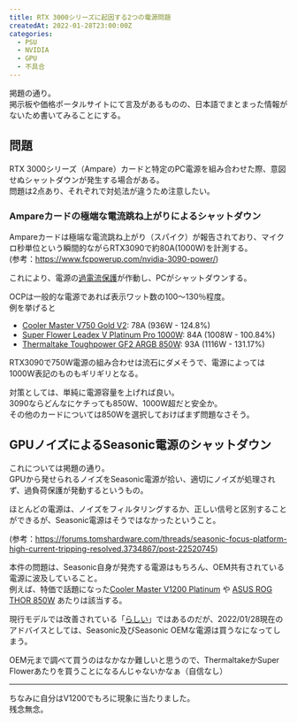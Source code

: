 ```yaml
---
title: RTX 3000シリーズに起因する2つの電源問題
createdAt: 2022-01-28T23:00:00Z
categories: 
  - PSU
  - NVIDIA
  - GPU
  - 不具合
---
```


掲題の通り。  
掲示板や価格ポータルサイトにて言及があるものの、日本語でまとまった情報がないため書いてみることにする。

## 問題
RTX 3000シリーズ（Ampare）カードと特定のPC電源を組み合わせた際、意図せぬシャットダウンが発生する場合がある。  
問題は2点あり、それぞれで対処法が違うため注意したい。

### Ampareカードの極端な電流跳ね上がりによるシャットダウン
Ampareカードは極端な電流跳ね上がり（スパイク）が報告されており、マイクロ秒単位という瞬間的ながらRTX3090で約80A(1000W)を計測する。  
(参考：https://www.fcpowerup.com/nvidia-3090-power/)

これにより、電源の[過電流保護](https://www.keisoku.co.jp/pw/ufaqs/1point-07/)が作動し、PCがシャットダウンする。

OCPは一般的な電源であれば表示ワット数の100～130％程度。  
例を挙げると
* [Cooler Master V750 Gold V2](https://www.tomshardware.com/reviews/cooler-master-v750-gold-v2-power-supply-review/3): 78A (936W - 124.8%)
* [Super Flower Leadex V Platinum Pro 1000W](https://www.tomshardware.com/reviews/super-flower-leadex-v-platinum-pro-1000w-power-supply-review/3): 84A (1008W - 100.84%)
* [Thermaltake Toughpower GF2 ARGB 850W](https://www.tomshardware.com/reviews/thermaltake-toughpower-gf2-argb-850w-power-supply-review/3): 93A (1116W - 131.17%)

RTX3090で750W電源の組み合わせは流石にダメそうで、電源によっては1000W表記のものもギリギリとなる。

対策としては、単純に電源容量を上げれば良い。  
3090ならどんなにケチっても850W、1000W超だと安全か。  
その他のカードについては850Wを選択しておけばまず問題なさそう。

## GPUノイズによるSeasonic電源のシャットダウン
これについては掲題の通り。  
GPUから発せられるノイズをSeasonic電源が拾い、適切にノイズが処理されず、過負荷保護が発動するというもの。

ほとんどの電源は、ノイズをフィルタリングするか、正しい信号と区別することができるが、Seasonic電源はそうではなかったということ。

(参考：https://forums.tomshardware.com/threads/seasonic-focus-platform-high-current-tripping-resolved.3734867/post-22520745)

本件の問題は、Seasonic自身が発売する電源はもちろん、OEM共有されている電源に波及していること。  
例えば、特価で話題になった[Cooler Master V1200 Platinum](https://www.coolermaster.com/jp/ja-jp/catalog/power-supplies/v-series/v1200-platinum/) や [ASUS ROG THOR 850W](https://rog.asus.com/jp/power-supply-units/rog-thor/rog-thor-850p-model/) あたりは該当する。

現行モデルでは改善されている「[らしい](https://forums.tomshardware.com/threads/seasonic-prime-tx-850-with-rtx-3090-ocp-shutdown.3742396/post-22589147)」ではあるのだが、2022/01/28現在のアドバイスとしては、Seasonic及びSeasonic OEMな電源は買うなになってしまう。

OEM元まで調べて買うのはなかなか難しいと思うので、ThermaltakeかSuper Flowerあたりを買うことになるんじゃないかなぁ（自信なし）

***

ちなみに自分はV1200でもろに現象に当たりました。  
残念無念。